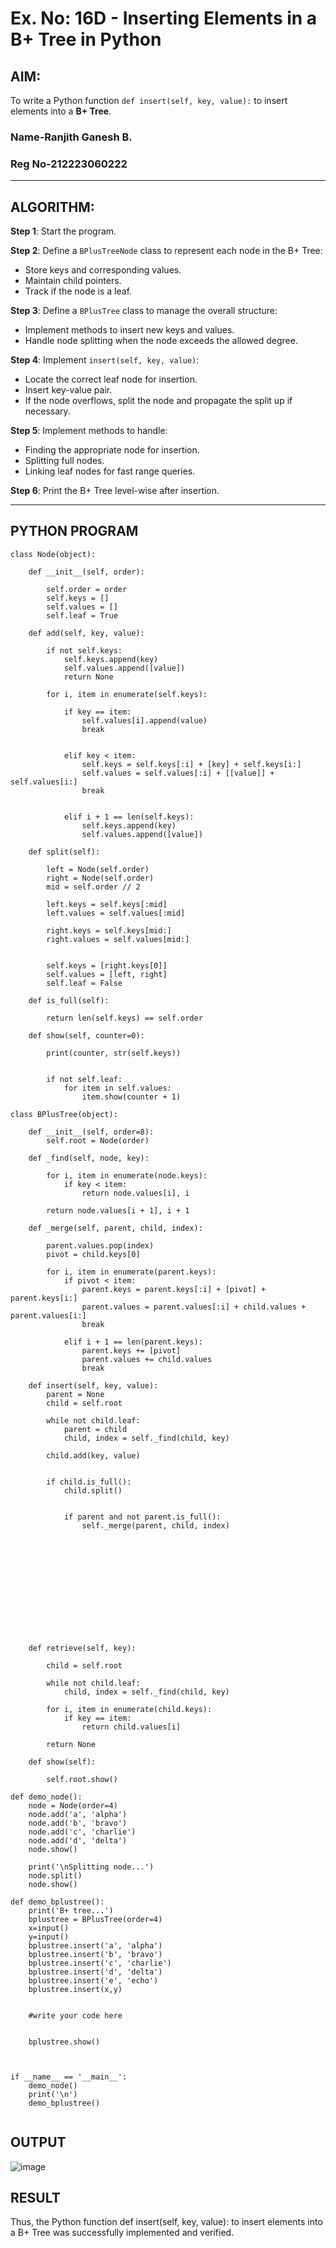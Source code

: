 # Ex. No: 16D - Inserting Elements in a B+ Tree in Python

## AIM:
To write a Python function `def insert(self, key, value):` to insert elements into a **B+ Tree**.
### Name-Ranjith Ganesh B.
### Reg No-212223060222
---

## ALGORITHM:

**Step 1**: Start the program.

**Step 2**: Define a `BPlusTreeNode` class to represent each node in the B+ Tree:
- Store keys and corresponding values.
- Maintain child pointers.
- Track if the node is a leaf.

**Step 3**: Define a `BPlusTree` class to manage the overall structure:
- Implement methods to insert new keys and values.
- Handle node splitting when the node exceeds the allowed degree.

**Step 4**: Implement `insert(self, key, value)`:
- Locate the correct leaf node for insertion.
- Insert key-value pair.
- If the node overflows, split the node and propagate the split up if necessary.

**Step 5**: Implement methods to handle:
- Finding the appropriate node for insertion.
- Splitting full nodes.
- Linking leaf nodes for fast range queries.

**Step 6**: Print the B+ Tree level-wise after insertion.

---

## PYTHON PROGRAM

```
class Node(object):
    
    def __init__(self, order):
        
        self.order = order
        self.keys = []
        self.values = []
        self.leaf = True

    def add(self, key, value):
        
        if not self.keys:
            self.keys.append(key)
            self.values.append([value])
            return None

        for i, item in enumerate(self.keys):
            
            if key == item:
                self.values[i].append(value)
                break

            
            elif key < item:
                self.keys = self.keys[:i] + [key] + self.keys[i:]
                self.values = self.values[:i] + [[value]] + self.values[i:]
                break

        
            elif i + 1 == len(self.keys):
                self.keys.append(key)
                self.values.append([value])

    def split(self):
        
        left = Node(self.order)
        right = Node(self.order)
        mid = self.order // 2

        left.keys = self.keys[:mid]
        left.values = self.values[:mid]

        right.keys = self.keys[mid:]
        right.values = self.values[mid:]

      
        self.keys = [right.keys[0]]
        self.values = [left, right]
        self.leaf = False

    def is_full(self):
     
        return len(self.keys) == self.order

    def show(self, counter=0):
        
        print(counter, str(self.keys))

        
        if not self.leaf:
            for item in self.values:
                item.show(counter + 1)

class BPlusTree(object):
    
    def __init__(self, order=8):
        self.root = Node(order)

    def _find(self, node, key):
        
        for i, item in enumerate(node.keys):
            if key < item:
                return node.values[i], i

        return node.values[i + 1], i + 1

    def _merge(self, parent, child, index):
        
        parent.values.pop(index)
        pivot = child.keys[0]

        for i, item in enumerate(parent.keys):
            if pivot < item:
                parent.keys = parent.keys[:i] + [pivot] + parent.keys[i:]
                parent.values = parent.values[:i] + child.values + parent.values[i:]
                break

            elif i + 1 == len(parent.keys):
                parent.keys += [pivot]
                parent.values += child.values
                break

    def insert(self, key, value):
        parent = None
        child = self.root

        while not child.leaf:
            parent = child
            child, index = self._find(child, key)

        child.add(key, value)

        
        if child.is_full():
            child.split()

           
            if parent and not parent.is_full():
                self._merge(parent, child, index)
        
        
        
        
        
        
        
        
        
        
        
        

    def retrieve(self, key):
       
        child = self.root

        while not child.leaf:
            child, index = self._find(child, key)

        for i, item in enumerate(child.keys):
            if key == item:
                return child.values[i]

        return None

    def show(self):
        
        self.root.show()

def demo_node():
    node = Node(order=4)
    node.add('a', 'alpha')
    node.add('b', 'bravo')
    node.add('c', 'charlie')
    node.add('d', 'delta')
    node.show()

    print('\nSplitting node...')
    node.split()
    node.show()

def demo_bplustree():
    print('B+ tree...')
    bplustree = BPlusTree(order=4)
    x=input()
    y=input()
    bplustree.insert('a', 'alpha')
    bplustree.insert('b', 'bravo')
    bplustree.insert('c', 'charlie')
    bplustree.insert('d', 'delta')
    bplustree.insert('e', 'echo')
    bplustree.insert(x,y)

    
    #write your code here
    
    
    bplustree.show()

    

if __name__ == '__main__':
    demo_node()
    print('\n')
    demo_bplustree()


```

## OUTPUT
![image](https://github.com/user-attachments/assets/bebef6bd-5840-4c66-acaf-fa40d332651d)


## RESULT
 Thus, the Python function def insert(self, key, value): to insert elements into a B+ Tree was successfully implemented and verified.
